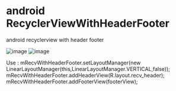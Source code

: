 # android RecyclerViewWithHeaderFooter
android recyclerview with header footer

![image](https://github.com/ljl160139/RecyclerViewWithHeaderFooter-/blob/master/images/device-1.png)
![image](https://github.com/ljl160139/RecyclerViewWithHeaderFooter-/blob/master/images/device-2.png)


Use :
mRecvWithHeaderFooter.setLayoutManager(new LinearLayoutManager(this,LinearLayoutManager.VERTICAL,false));
mRecvWithHeaderFooter.addHeaderView(R.layout.recv_header);
mRecvWithHeaderFooter.addFooterView(footerView);
